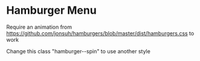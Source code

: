 # Hamburger Menu

Require an animation from https://github.com/jonsuh/hamburgers/blob/master/dist/hamburgers.css to work

Change this class "hamburger--spin" to use another style


